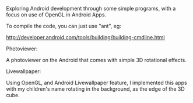 Exploring Android development through some simple programs, with a focus on use of OpenGL in Android Apps.

To compile the code, you can just use "ant", eg:

http://developer.android.com/tools/building/building-cmdline.html

Photoviewer:

A photoviewer on the Android that comes with simple 3D rotational effects.

Livewallpaper:

Using OpenGL, and Android Livewallpaper feature, I implemented this apps with my children's name rotating in the background, as the edge of the 3D cube.